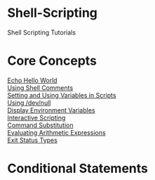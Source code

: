 # Shell-Scripting
Shell Scripting Tutorials

<h1> Core Concepts </h1>

<a href="https://github.com/gnanda1/Shell-Scripting/blob/master/scripts/hello.sh">Echo Hello World</a><br />
<a href="https://github.com/gnanda1/Shell-Scripting/blob/master/scripts/comments.sh"> Using Shell Comments </a><br />
<a href="https://github.com/gnanda1/Shell-Scripting/blob/master/scripts/variables.sh">Setting and Using Variables in Scripts</a><br />
<a href="https://github.com/gnanda1/Shell-Scripting/blob/master/scripts/null.sh">Using /dev/null</a><br />
<a href="https://github.com/gnanda1/Shell-Scripting/blob/master/scripts/env.sh">Display Environment Variables</a><br />
<a href="https://github.com/gnanda1/Shell-Scripting/blob/master/scripts/read_statement.sh">Interactive Scripting</a><br />
<a href="https://github.com/gnanda1/Shell-Scripting/blob/master/scripts/substitution.sh">Command Substitution</a><br />
<a href="https://github.com/gnanda1/Shell-Scripting/blob/master/scripts/expr.sh">Evaluating Arithmetic Expressions</a><br />
<a href="https://github.com/gnanda1/Shell-Scripting/blob/master/scripts/exit.sh">Exit Status Types</a><br />


<h1> Conditional Statements </h1>


